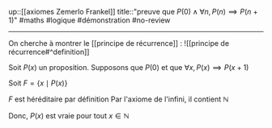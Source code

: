 up::[[axiomes Zemerlo Frankel]]
title::"preuve que $P(0) \wedge \forall n, P(n) \implies P(n+1)$"
#maths #logique #démonstration #no-review 

----
On cherche à montrer le [[principe de récurrence]] :
![[principe de récurrence#^definition]]

Soit $P(x)$ un proposition.
Supposons que $P(0)$ et que $\forall x, P(x) \implies P(x+1)$

Soit $F = \{ x\mid P(x) \}$

$F$ est héréditaire par définition
Par l'axiome de l'infini, il contient $\mathbb{N}$

Donc, $P(x)$ est vraie pour tout $x \in \mathbb{N}$

